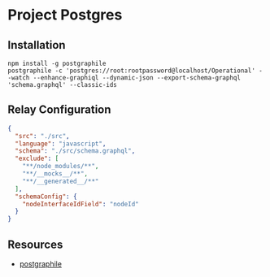 # Project Postgres

## Installation

```shell
npm install -g postgraphile
postgraphile -c 'postgres://root:rootpassword@localhost/Operational' --watch --enhance-graphiql --dynamic-json --export-schema-graphql 'schema.graphql' --classic-ids
```

## Relay Configuration

```json
{
  "src": "./src",
  "language": "javascript",
  "schema": "./src/schema.graphql",
  "exclude": [
    "**/node_modules/**",
    "**/__mocks__/**",
    "**/__generated__/**"
  ],
  "schemaConfig": {
    "nodeInterfaceIdField": "nodeId"
  }
}
```

## Resources

- [postgraphile](https://www.graphile.org/postgraphile/usage-cli/)